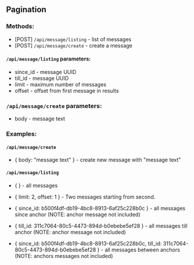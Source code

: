 ## Pagination

### Methods:

* [POST] `/api/message/listing` - list of messages
* [POST] `/api/message/create` - create a message
 
#### `/api/message/listing` parameters:

* since_id - message UUID
* till_id - message UUID
* limit - maximum number of messages
* offset - offset from first message in results
 
### `/api/message/create` parameters:

* body - message text

### Examples:

#### `/api/message/create`

* { body: "message text" } - create new message with "message text"

#### `/api/message/listing`

* { } - all messages

* { limit: 2, offset: 1 } - Two messages starting from second.

* { since_id: b500f4df-db19-4bc8-8913-6af25c228b0c } - all messages since anchor (NOTE: anchor message not included)

* { till_id: 311c7064-80c5-4473-894d-b0ebebe5ef28 } - all messages till anchor (NOTE: anchor message not included)

* { since_id: b500f4df-db19-4bc8-8913-6af25c228b0c, till_id: 311c7064-80c5-4473-894d-b0ebebe5ef28 } - all messages between anchors (NOTE: anchors messages not included)
